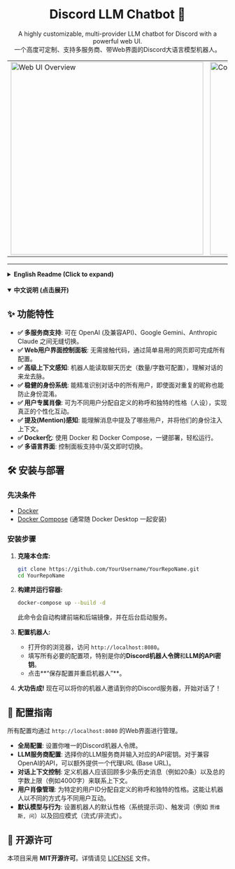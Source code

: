 <div align="center">
  <h1>Discord LLM Chatbot 🤖</h1>
  <p>
    A highly customizable, multi-provider LLM chatbot for Discord with a powerful web UI.
    <br />
    一个高度可定制、支持多服务商、带Web界面的Discord大语言模型机器人。
  </p>
  <table>
    <tr>
      <td>
        <img src="https://cdn.discordapp.com/attachments/1341259395396272180/1394873127774720121/image.png?ex=68786455&is=687712d5&hm=0d2976722cf2dff04e37ff70f13bf4a1701374c3bb670c553b45169bbd7a3150&" alt="Web UI Overview" width="440">
      </td>
      <td>
        <img src="https://cdn.discordapp.com/attachments/1341259395396272180/1394873127384780820/image.png?ex=68786455&is=687712d5&hm=da5929e5e35208ab422194cab6b4a51c9994ad40654a4d77854793bacd886232&" alt="Configuration Detail" width="440">
      </td>
    </tr>
  </table>
</div>
 
---
 
<details>
<summary><strong>English Readme (Click to expand)</strong></summary>

## ✨ Features

- **✅ Multi-Provider Support**: Seamlessly switch between OpenAI (and compatible APIs), Google Gemini, and Anthropic Claude.
- **✅ Web UI Control Panel**: Easy-to-use web interface to configure everything without touching code.
- **✅ Advanced Context Awareness**: Bot reads chat history (configurable limits) to understand conversations.
- **✅ Robust Identity System**: Accurately identifies all users in conversations, preventing identity confusion even with duplicate nicknames.
- **✅ User-Specific Portraits**: Assign custom nicknames and personality prompts to different users for personalized interactions.
- **✅ Mention Awareness**: Understands who is being mentioned in a message and injects their identity into the context.
- **✅ Dockerized**: Easy to set up and run with Docker and Docker Compose.
- **✅ Multilingual UI**: Switch between English and Chinese on the fly within the control panel.

## 🛠️ Setup & Installation

### Prerequisites

- [Docker](https://www.docker.com/get-started)
- [Docker Compose](https://docs.docker.com/compose/install/)

### Installation

1.  **Clone the repository:**
    ```sh
    git clone https://github.com/YourUsername/YourRepoName.git
    cd YourRepoName
    ```

2.  **Build and run the containers:**
    ```sh
    docker-compose up --build -d
    ```

3.  **Configure the bot:**
    - Open your web browser and navigate to `http://localhost:8080`.
    - Fill in all the required configurations, especially your **Discord Bot Token** and **LLM API Key**.
    - Click **"Save Configuration & Restart Bot"**.

4.  **You're all set!** Invite your bot to your Discord server and start chatting!

## 🔧 Configuration Guide

All configurations are managed through the web UI at `http://localhost:8080`.

- **Global Configuration**: Set your unique Discord Bot Token.
- **LLM Provider**: Choose your LLM provider and enter the corresponding API Key. For OpenAI-compatible APIs, an optional Base URL can be provided.
- **Conversation Context Control**: Define how many past messages (e.g., 20) and the total character limit (e.g., 4000) the bot should read for context.
- **User Portraits**: Assign custom nicknames and unique personalities to specific user IDs. This allows the bot to interact with different users in different ways.
- **Default Behavior**: Set the bot's default personality (system prompt), trigger words (e.g., `jarvis, ask`), and response mode (Stream/Non-Stream).

## 📄 License

This project is licensed under the **MIT License**. See the [LICENSE](LICENSE) file for details.

</details>

<br>

<details open>
<summary><strong>中文说明 (点击展开)</strong></summary>

## ✨ 功能特性

- **✅ 多服务商支持**: 可在 OpenAI (及兼容API)、Google Gemini、Anthropic Claude 之间无缝切换。
- **✅ Web用户界面控制面板**: 无需接触代码，通过简单易用的网页即可完成所有配置。
- **✅ 高级上下文感知**: 机器人能读取聊天历史（数量/字数可配置），理解对话的来龙去脉。
- **✅ 稳健的身份系统**: 能精准识别对话中的所有用户，即使面对重复的昵称也能防止身份混淆。
- **✅ 用户专属肖像**: 可为不同用户分配自定义的称呼和独特的性格（人设），实现真正的个性化互动。
- **✅ 提及(Mention)感知**: 能理解消息中提及了哪些用户，并将他们的身份注入上下文。
- **✅ Docker化**: 使用 Docker 和 Docker Compose，一键部署，轻松运行。
- **✅ 多语言界面**: 控制面板支持中/英文即时切换。

## 🛠️ 安装与部署

### 先决条件

- [Docker](https://www.docker.com/get-started)
- [Docker Compose](https://docs.docker.com/compose/install/) (通常随 Docker Desktop 一起安装)

### 安装步骤

1.  **克隆本仓库:**
    ```sh
    git clone https://github.com/YourUsername/YourRepoName.git
    cd YourRepoName
    ```

2.  **构建并运行容器:**
    ```sh
    docker-compose up --build -d
    ```
    此命令会自动构建前端和后端镜像，并在后台启动服务。

3.  **配置机器人:**
    - 打开你的浏览器，访问 `http://localhost:8080`。
    - 填写所有必要的配置项，特别是你的**Discord机器人令牌**和**LLM的API密钥**。
    - 点击**“保存配置并重启机器人”**。

4.  **大功告成!** 现在可以将你的机器人邀请到你的Discord服务器，开始对话了！

## 🔧 配置指南

所有配置均通过 `http://localhost:8080` 的Web界面进行管理。

- **全局配置**: 设置你唯一的Discord机器人令牌。
- **LLM服务商配置**: 选择你的LLM服务商并输入对应的API密钥。对于兼容OpenAI的API，可以额外提供一个代理URL (Base URL)。
- **对话上下文控制**: 定义机器人应该回顾多少条历史消息（例如20条）以及总的字数上限（例如4000字）来联系上下文。
- **用户肖像管理**: 为特定的用户ID分配自定义的称呼和独特的性格。这能让机器人以不同的方式与不同用户互动。
- **默认模型与行为**: 设置机器人的默认性格（系统提示词）、触发词（例如 `贾维斯, 问`）以及回应模式（流式/非流式）。

## 📄 开源许可

本项目采用 **MIT开源许可**。详情请见 [LICENSE](LICENSE) 文件。

</details>